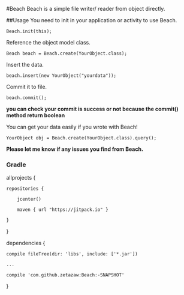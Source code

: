 #Beach
Beach is a simple file writer/ reader from object directly.

##Usage
You need to init in your application or activity to use Beach.

`
Beach.init(this);
`

Reference the object model class.

`
Beach beach = Beach.create(YourObject.class);
`

Insert the data.

`
beach.insert(new YourObject("yourdata"));
`

Commit it to file.

`
beach.commit();
`

__you can check your commit is success or not because the commit() method return boolean__


You can get your data easily if you wrote with Beach!

`
YourObject obj = Beach.create(YourObject.class).query();
`


__Please let me know if any issues you find from Beach.__


### Gradle


allprojects {

    repositories {
    
        jcenter()
        
        maven { url "https://jitpack.io" }
        
    }
    
}

dependencies {

    compile fileTree(dir: 'libs', include: ['*.jar'])
    
    ...
    
    compile 'com.github.zetazaw:Beach:-SNAPSHOT'

}
